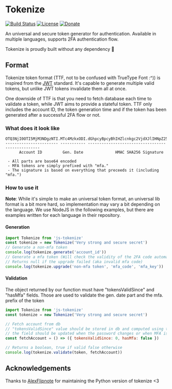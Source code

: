 # Tokenize
[![Build Status](https://img.shields.io/travis/Bowser65/Tokenize/master.svg?style=flat-square&logo=travis)](https://travis-ci.org/Bowser65/Tokenize)
[![License](https://img.shields.io/github/license/Bowser65/Tokenize.svg?style=flat-square)](https://github.com/learndesk/mailcheck/blob/master/LICENSE)
[![Donate](https://img.shields.io/badge/donate-Patreon-F96854.svg?style=flat-square)](https://www.patreon.com/Bowser65)

An universal and secure token generator for authentication. Available in multiple languages, supports 2FA authentication
flow.

Tokenize is proudly built without any dependency 🎉

## Format
Tokenize token format (TTF, not to be confused with TrueType Font :^)) is inspired from the [JWT](https://jwt.io/)
standard. It's capable to generate multiple valid tokens, but unlike JWT tokens invalidate them all at once.

One downside of TTF is that you need to fetch database each time to validate a token, while JWT aims to provide a
stateful token. TTF only includes the account ID, the token generation time and if the token has been generated after
a successful 2FA flow or not.

### What does it look like
```
OTQ3NjI0OTI5MjM3NDgzNTI.MTc4MzkxODI.dGhpcyBpcyBhIHZlcnkgc2VjdXJlIHNpZ25hdHVyZSB3ZHlt
----------------------- ----------- -------------------------------------------------
      Account ID         Gen. Date              HMAC SHA256 Signature

 - All parts are base64 encoded
 - MFA tokens are simply prefixed with "mfa."
 - The signature is based on everything that preceeds it (including "mfa.")
```

### How to use it
**Note**: While it's simple to make an universal token format, an universal lib format is a bit more hard, so
implementation may vary a bit depending on the language. We use NodeJS in the following examples, but there are
examples written for each language in their repository.

#### Generation
```js
import Tokenize from 'js-tokenize'
const tokenize = new Tokenize('Very strong and secure secret')
// Generate a non-mfa token
console.log(tokenize.generate('account_id'))
// Generate a mfa token (Will check the validity of the 2FA code automatically)
// Returns null if the upgrade failed (aka invalid mfa code)
console.log(tokenize.upgrade('non-mfa token', 'mfa_code', 'mfa_key'))
```

#### Validation
The object returned by our function must have "tokensValidSince" and "hasMfa" fields. Those are used to validate the
gen. date part and the mfa. prefix of the token

```js
import Tokenize from 'js-tokenize'
const tokenize = new Tokenize('Very strong and secure secret')

// Fetch account from db
// "tokensValidSince" value should be stored in db and computed using tokenize.currentTokenTime()
// the field should be updated when the password changes or when MFA is enabled/disabled
const fetchAccount = () => ({ tokensValidSince: 0, hasMfa: false })

// Returns a boolean, true if valid false otherwise
console.log(tokenize.validate(token, fetchAccount))
```

## Acknowledgements
Thanks to [AlexFlipnote](https://github.com/AlexFlipnote) for maintaining the Python version of tokenize <3
